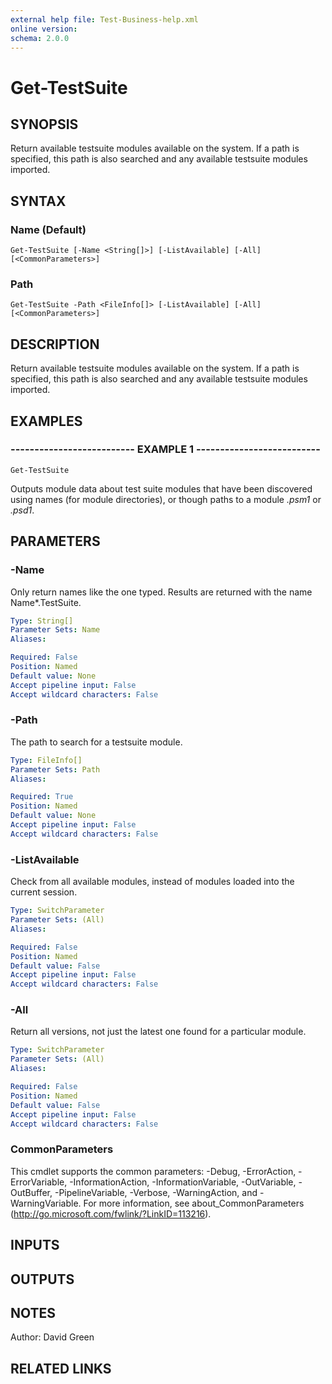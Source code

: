```yaml
---
external help file: Test-Business-help.xml
online version: 
schema: 2.0.0
---
```


# Get-TestSuite

## SYNOPSIS
Return available testsuite modules available on the system.
If a path is specified,
this path is also searched and any available testsuite modules imported.

## SYNTAX

### Name (Default)
```
Get-TestSuite [-Name <String[]>] [-ListAvailable] [-All] [<CommonParameters>]
```

### Path
```
Get-TestSuite -Path <FileInfo[]> [-ListAvailable] [-All] [<CommonParameters>]
```

## DESCRIPTION
Return available testsuite modules available on the system.
If a path is specified,
this path is also searched and any available testsuite modules imported.

## EXAMPLES

### -------------------------- EXAMPLE 1 --------------------------
```
Get-TestSuite
```

Outputs module data about test suite modules that have been discovered using names (for module directories),
or though paths to a module *.psm1* or *.psd1*.

## PARAMETERS

### -Name
Only return names like the one typed.
Results are returned with the name Name*.TestSuite.

```yaml
Type: String[]
Parameter Sets: Name
Aliases: 

Required: False
Position: Named
Default value: None
Accept pipeline input: False
Accept wildcard characters: False
```

### -Path
The path to search for a testsuite module.

```yaml
Type: FileInfo[]
Parameter Sets: Path
Aliases: 

Required: True
Position: Named
Default value: None
Accept pipeline input: False
Accept wildcard characters: False
```

### -ListAvailable
Check from all available modules, instead of modules loaded into the current session.

```yaml
Type: SwitchParameter
Parameter Sets: (All)
Aliases: 

Required: False
Position: Named
Default value: False
Accept pipeline input: False
Accept wildcard characters: False
```

### -All
Return all versions, not just the latest one found for a particular module.

```yaml
Type: SwitchParameter
Parameter Sets: (All)
Aliases: 

Required: False
Position: Named
Default value: False
Accept pipeline input: False
Accept wildcard characters: False
```

### CommonParameters
This cmdlet supports the common parameters: -Debug, -ErrorAction, -ErrorVariable, -InformationAction, -InformationVariable, -OutVariable, -OutBuffer, -PipelineVariable, -Verbose, -WarningAction, and -WarningVariable. For more information, see about_CommonParameters (http://go.microsoft.com/fwlink/?LinkID=113216).

## INPUTS

## OUTPUTS

## NOTES
Author: David Green

## RELATED LINKS

